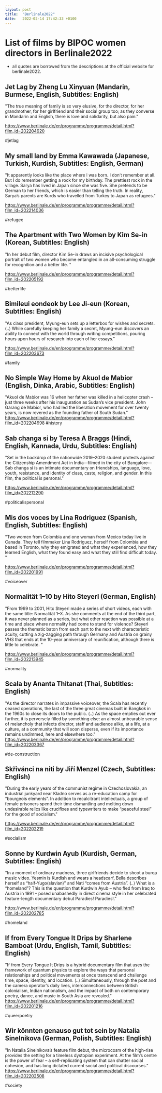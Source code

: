 ```yaml
---
layout: post
title:  "Berlinale2022"
date:   2022-02-14 17:42:33 +0100
---
```


# List of films by BIPOC women directors in Berlinale2022
- all quotes are borrowed from the descriptions at the official website for berlinale2022.

## Jet Lag by Zheng Lu Xinyuan (Mandarin,  Burmese,  English,  Subtitles: English)
"The true meaning of family is so very elusive, for the director, for her grandmother, for her girlfriend and their social group too; as they converse in Mandarin and English, there is love and solidarity, but also pain."

https://www.berlinale.de/en/programme/programme/detail.html?film_id=202204920


#jetlag

## My small land by Emma Kawawada  (Japanese,  Turkish,  Kurdish,  Subtitles: English,  German)
"It apparently looks like the place where I was born. I don’t remember at all. But I do remember getting a rock for my birthday. The prettiest rock in the village. Sarya has lived in Japan since she was five. She pretends to be German to her friends, which is easier than telling the truth. In reality, Sarya’s parents are Kurds who travelled from Turkey to Japan as refugees."

https://www.berlinale.de/en/programme/programme/detail.html?film_id=202214036


#refugee

## The Apartment with Two Women by Kim Se-in (Korean,  Subtitles: English)
"In her debut film, director Kim Se-in draws an incisive psychological portrait of two women who become entangled in an all-consuming struggle for recognition and a better life. "

https://www.berlinale.de/en/programme/programme/detail.html?film_id=202205192


#betterlife

## Bimileui eondeok by Lee Ji-eun (Korean,  Subtitles: English)
"As class president, Myung-eun sets up a letterbox for wishes and secrets. (..) While carefully keeping her family a secret, Myung-eun discovers an ability to connect with the world through writing competitions, pouring hours upon hours of research into each of her essays."

https://www.berlinale.de/en/programme/programme/detail.html?film_id=202203673


#family
## No Simple Way Home by Akuol de Mabior (English,  Dinka,  Arabic,  Subtitles: English)
"Akuol de Mabior was 16 when her father was killed in a helicopter crash – just three weeks after his inauguration as Sudan’s vice president. John Garang de Mabior, who had led the liberation movement for over twenty years, is now revered as the founding father of South Sudan."
https://www.berlinale.de/en/programme/programme/detail.html?film_id=202204998
#history

## Sab changa si by Teresa A Braggs (Hindi,  English,  Kannada,  Urdu,  Subtitles: English)
"Set in the backdrop of the nationwide 2019–2020 student protests against the Citizenship Amendment Act in India—filmed in the city of Bangalore—Sab changa si is an intimate documentary on friendships, language, love, youth, resistance, and identity of class, caste, religion, and gender. In this film, the political is personal."

https://www.berlinale.de/en/programme/programme/detail.html?film_id=202212290

#politicalispersonal

## Mis dos voces by Lina Rodriguez (Spanish,  English,  Subtitles: English)
"Two women from Colombia and one woman from Mexico today live in Canada. They tell filmmaker Lina Rodriguez, herself from Colombia and based in Toronto, why they emigrated and what they experienced, how they learned English, what they found easy and what they still find difficult today. "

https://www.berlinale.de/en/programme/programme/detail.html?film_id=202201991


#voiceover

## Normalität 1–10 by Hito Steyerl (German,  English)
"From 1999 to 2001, Hito Steyerl made a series of short videos, each with the same title: Normalität 1–X. As she comments at the end of the third part, it was never planned as a series, but what other reaction was possible at a time and place where normality had come to stand for violence? Steyerl passes the thematic baton from each part to the next with characteristic acuity, cutting a zig-zagging path through Germany and Austria on grainy VHS that ends at the 10-year anniversary of reunification, although there is little to celebrate. "

https://www.berlinale.de/en/programme/programme/detail.html?film_id=202213945


#normality

## Scala by Ananta Thitanat (Thai,  Subtitles: English)
"As the director narrates in impassive voiceover, the Scala has recently ceased operations, the last of the three great cinemas built in Bangkok in the 1960s to close its doors to the public. (..) As the space empties out ever further, it is perversely filled by something else: an almost unbearable sense of melancholy that infects director, staff and audience alike, at a life, at a culture, at a community that will soon disperse, even if its importance remains undimmed, here and elsewhere too."
https://www.berlinale.de/en/programme/programme/detail.html?film_id=202203367


#de-construction

## Skřivánci na niti by Jiří Menzel (Czech,  Subtitles: English)
"During the early years of the communist regime in Czechoslovakia, an industrial junkyard near Kladno serves as a re-education camp for “bourgeois elements”. In addition to recalcitrant intellectuals, a group of female prisoners spend their time dismantling and melting down undesirable relics like crucifixes and typewriters to make “peaceful steel” for the good of socialism."

https://www.berlinale.de/en/programme/programme/detail.html?film_id=202202219


#socialism

## Sonne by Kurdwin Ayub (Kurdish,  German,  Subtitles: English)
"In a moment of ordinary madness, three girlfriends decide to shoot a burqa music video. Yesmin is Kurdish and wears a headscarf, Bella describes herself as “half-Yugo(slavian)” and Nati “comes from Austria”. (..) What is a “homeland”? This is the question that Kurdwin Ayub – who fled from Iraq to Austria in 1991 – posed unabashedly in direct cinema style in her celebrated feature-length documentary debut Paradies! Paradies!."

https://www.berlinale.de/en/programme/programme/detail.html?film_id=202202785


#homeland

## If from Every Tongue It Drips by Sharlene Bamboat (Urdu,  English,  Tamil,  Subtitles: English)
"If from Every Tongue It Drips is a hybrid documentary film that uses the framework of quantum physics to explore the ways that personal relationships and political movements at once transcend and challenge time, space, identity, and location. (..) Simultaneously, through the poet and the camera operator’s daily lives, interconnections between British colonialism, Indian nationalism, and the impact of both on contemporary poetry, dance, and music in South Asia are revealed."
https://www.berlinale.de/en/programme/programme/detail.html?film_id=202201216

#queerpoetry

## Wir könnten genauso gut tot sein by Natalia Sinelnikova (German,  Polish,  Subtitles: English)
"In Natalia Sinelnikova’s feature film debut, the microcosm of the high-rise provides the setting for a timeless dystopian experiment. At the film’s centre is the power of fear – a self-replicating system that can shatter social cohesion, and has long dictated current social and political discourses."
https://www.berlinale.de/en/programme/programme/detail.html?film_id=202202508

#society
